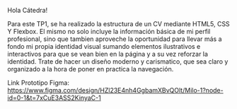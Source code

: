 Hola Cátedra!

Para este TP1, se ha realizado la estructura de un CV mediante HTML5, CSS Y Flexbox. El mismo no solo incluye la información básica de mi perfil profesional, sino que tambien aproveche la oportunidad para llevar más a fondo mi propia identidad visual sumando elementos ilustrativos e interactivos para que se vean bien en la página y a su vez reforzar la identidad.
Trate de hacer un diseño moderno y carismatico, que sea claro y organizado a la hora de poner en practica la navegación.

Link Prototipo Figma: https://www.figma.com/design/HZl23E4nh4GgbamXBvQOlt/Milo-1?node-id=0-1&t=7xCuE3ASS2KinyaC-1
